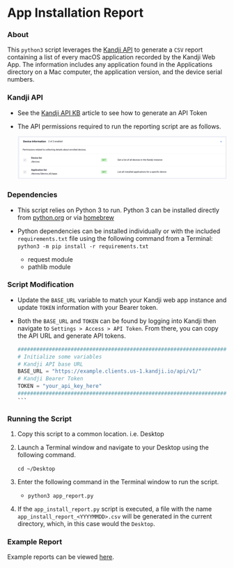 # App Installation Report

### About

This `python3` script leverages the [Kandji API](https://api.kandji.io/#intro) to generate a `CSV` report containing a list of every macOS application recorded by the Kandji Web App. The information includes any application found in the Applications directory on a Mac computer, the application version, and the device serial numbers.

### Kandji API

- See the [Kandji API KB](https://support.kandji.io/api) article to see how to generate an API Token
- The API permissions required to run the reporting script are as follows.

    <img src="images/api_permissions_required.png" alt="drawing" width="1024"/>
    
### Dependencies

- This script relies on Python 3 to run. Python 3 can be installed directly from [python.org](https://www.python.org/downloads/) or via [homebrew](https://brew.sh)

- Python dependencies can be installed individually or with the included `requirements.txt` file using the following command from a Terminal: `python3 -m pip install -r requirements.txt`

    - request module
    - pathlib module

### Script Modification

- Update the `BASE_URL` variable to match your Kandji web app instance and update `TOKEN` information with your Bearer token.
- Both the `BASE_URL` and `TOKEN` can be found by logging into Kandji then navigate to `Settings > Access > API Token`. From there, you can copy the API URL and generate API tokens.

    ````python
    ########################################################################################
    # Initialize some variables
    # Kandji API base URL
    BASE_URL = "https://example.clients.us-1.kandji.io/api/v1/"
    # Kandji Bearer Token
    TOKEN = "your_api_key_here"
    ########################################################################################
    ```

### Running the Script

1. Copy this script to a common location. i.e. Desktop
2. Launch a Terminal window and navigate to your Desktop using the following command.

    `cd ~/Desktop`

3. Enter the following command in the Terminal window to run the script. 

    - `python3 app_report.py`  

4. If the `app_install_report.py` script is executed, a file with the name `app_install_report_<YYYYMMDD>.csv` will be generated in the current directory, which, in this case would the `Desktop`.

### Example Report

Example reports can be viewed [here](https://github.com/kandji-inc/support/blob/master/api-tools/app-install-report/examples).